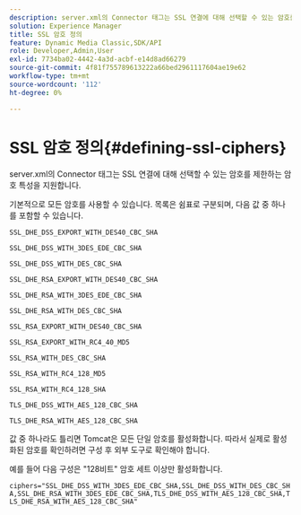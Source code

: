 ```yaml
---
description: server.xml의 Connector 태그는 SSL 연결에 대해 선택할 수 있는 암호를 제한하는 암호 특성을 지원합니다.
solution: Experience Manager
title: SSL 암호 정의
feature: Dynamic Media Classic,SDK/API
role: Developer,Admin,User
exl-id: 7734ba02-4442-4a3d-acbf-e14d8ad66279
source-git-commit: 4f81f755789613222a66bed2961117604ae19e62
workflow-type: tm+mt
source-wordcount: '112'
ht-degree: 0%

---
```


# SSL 암호 정의{#defining-ssl-ciphers}

server.xml의 Connector 태그는 SSL 연결에 대해 선택할 수 있는 암호를 제한하는 암호 특성을 지원합니다.

기본적으로 모든 암호를 사용할 수 있습니다. 목록은 쉼표로 구분되며, 다음 값 중 하나를 포함할 수 있습니다.

`SSL_DHE_DSS_EXPORT_WITH_DES40_CBC_SHA`

`SSL_DHE_DSS_WITH_3DES_EDE_CBC_SHA`

`SSL_DHE_DSS_WITH_DES_CBC_SHA`

`SSL_DHE_RSA_EXPORT_WITH_DES40_CBC_SHA`

`SSL_DHE_RSA_WITH_3DES_EDE_CBC_SHA`

`SSL_DHE_RSA_WITH_DES_CBC_SHA`

`SSL_RSA_EXPORT_WITH_DES40_CBC_SHA`

`SSL_RSA_EXPORT_WITH_RC4_40_MD5`

<!-- WEAK CQDOC-19433 `SSL_RSA_WITH_3DES_EDE_CBC_SHA` -->

`SSL_RSA_WITH_DES_CBC_SHA`

`SSL_RSA_WITH_RC4_128_MD5`

`SSL_RSA_WITH_RC4_128_SHA`

`TLS_DHE_DSS_WITH_AES_128_CBC_SHA`

`TLS_DHE_RSA_WITH_AES_128_CBC_SHA`

<!-- WEAK CQDOC-19433 `TLS_RSA_WITH_AES_128_CBC_SHA` -->

값 중 하나라도 틀리면 Tomcat은 모든 단일 암호를 활성화합니다. 따라서 실제로 활성화된 암호를 확인하려면 구성 후 외부 도구로 확인해야 합니다.

예를 들어 다음 구성은 &quot;128비트&quot; 암호 세트 이상만 활성화합니다.

`ciphers="SSL_DHE_DSS_WITH_3DES_EDE_CBC_SHA,SSL_DHE_DSS_WITH_DES_CBC_SHA,SSL_DHE_RSA_WITH_3DES_EDE_CBC_SHA,TLS_DHE_DSS_WITH_AES_128_CBC_SHA,TLS_DHE_RSA_WITH_AES_128_CBC_SHA"`
